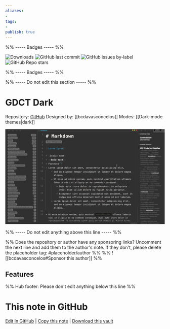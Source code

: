 ```yaml
---
aliases:
- 
tags: 
- 
publish: true
---
```


%% ----- Badges ----- %%

![Downloads](https://img.shields.io/badge/downloads-3605-573E7A?style=for-the-badge&logo=)
![GitHub last commit](https://img.shields.io/github/last-commit/bcdavasconcelos/Obsidian-GDCT_Dark?color=573E7A&label=last%20update&logo=github&style=for-the-badge)
![GitHub issues by-label](https://img.shields.io/github/issues/bcdavasconcelos/Obsidian-GDCT_Dark/help%20wanted?color=573E7A&logo=github&style=for-the-badge) 
![GitHub Repo stars](https://img.shields.io/github/stars/bcdavasconcelos/Obsidian-GDCT_Dark?color=573E7A&logo=github&style=for-the-badge)

%% ----- Badges ----- %%

%% ----- Do not edit this section ----- %%

# GDCT Dark

Repository: [GitHub](https://github.com/bcdavasconcelos/Obsidian-GDCT_Dark)
Designed by: [[bcdavasconcelos]]
Modes: [[Dark-mode themes|dark]]



![screenshot](https://github.com/bcdavasconcelos/Obsidian-GDCT_Dark/raw/HEAD/gdct.png)

%% ----- Do not edit anything above this line ----- %% 

%% Does the repository or author have any sponsoring links? Uncomment the next line and add them to the author's note. If they don't, please delete the placeholder tag: #placeholder/author %%
%% ![[bcdavasconcelos#Sponsor this author]] %%


## Features



%% Hub footer: Please don't edit anything below this line %%

# This note in GitHub

<span class="git-footer">[Edit In GitHub](https://github.dev/obsidian-community/obsidian-hub/blob/main/02%20-%20Community%20Expansions/02.05%20All%20Community%20Expansions/Themes/GDCT%20Dark.md "git-hub-edit-note") | [Copy this note](https://raw.githubusercontent.com/obsidian-community/obsidian-hub/main/02%20-%20Community%20Expansions/02.05%20All%20Community%20Expansions/Themes/GDCT%20Dark.md "git-hub-copy-note") | [Download this vault](https://github.com/obsidian-community/obsidian-hub/archive/refs/heads/main.zip "git-hub-download-vault") </span>
